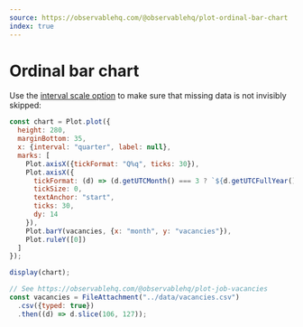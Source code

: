 ```yaml
---
source: https://observablehq.com/@observablehq/plot-ordinal-bar-chart
index: true
---
```


# Ordinal bar chart

Use the [interval scale option](https://observablehq.com/plot/features/scales#interval) to make sure that missing data is not invisibly skipped:

```js echo
const chart = Plot.plot({
  height: 280,
  marginBottom: 35,
  x: {interval: "quarter", label: null},
  marks: [
    Plot.axisX({tickFormat: "Q%q", ticks: 30}),
    Plot.axisX({
      tickFormat: (d) => (d.getUTCMonth() === 3 ? `${d.getUTCFullYear()}` : ""),
      tickSize: 0,
      textAnchor: "start",
      ticks: 30,
      dy: 14
    }),
    Plot.barY(vacancies, {x: "month", y: "vacancies"}),
    Plot.ruleY([0])
  ]
});

display(chart);
```

```js echo
// See https://observablehq.com/@observablehq/plot-job-vacancies
const vacancies = FileAttachment("../data/vacancies.csv")
  .csv({typed: true})
  .then((d) => d.slice(106, 127));
```
